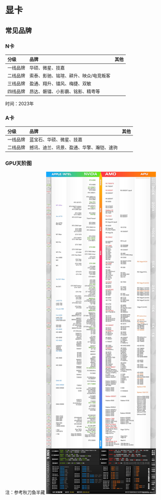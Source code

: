 # 显卡
## 常见品牌
### N卡
| 分级   | 品牌                  | 其他 |
|:-----|:--------------------|:---|
| 一线品牌 | 华硕、微星、技嘉            |    |
| 二线品牌 | 索泰、影驰、铭瑄、耕升、映众/电竞叛客 |    |
| 三线品牌 | 盈通、翔升、镭风、梅捷、双敏      |    |
| 四线品牌 | 昂达、磐镭、小影霸、铭影、精粤等    |    |
时间：2023年

### A卡
| 分级   | 品牌                   | 其他 |
|:-----|:---------------------|:---|
| 一线品牌 | 蓝宝石、华硕、微星、技嘉         |    |
| 二线品牌 | 撼讯、迪兰、讯景、盈通、华擎、瀚铠、速驹 |    |

### GPU天阶图
注：参考秋刀鱼半藏
![Alt pic](images/GPU_202306.jpeg)